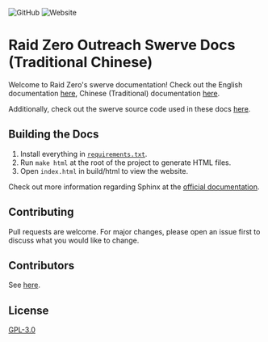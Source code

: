 ![GitHub](https://img.shields.io/github/license/TASRobotics/RaidZero-Outreach-Swerve-Docs-zh_TW?logo=Github)
![Website](https://img.shields.io/website?down_color=red&down_message=offline&label=docs&logo=readthedocs&up_color=green&up_message=online&url=https%3A%2F%2Fraidzero-swerve-docs.readthedocs.io%2Fzh_TW%2Flatest%2F)

# Raid Zero Outreach Swerve Docs (Traditional Chinese)

Welcome to Raid Zero's swerve documentation! Check out the English documentation [here](https://raidzero-swerve-docs.readthedocs.io/en/latest/), Chinese (Traditional) documentation [here](https://raidzero-swerve-docs.readthedocs.io/zh_TW/latest/). 

Additionally, check out the swerve source code used in these docs [here](https://github.com/TASRobotics/RaidZero-Swerve-Template).

## Building the Docs

1. Install everything in [``requirements.txt``](requirements.txt).
2. Run ``make html`` at the root of the project to generate HTML files. 
3. Open ``index.html`` in build/html to view the website. 

Check out more information regarding Sphinx at the [official documentation](https://www.sphinx-doc.org/en/master/). 

## Contributing

Pull requests are welcome. For major changes, please open an issue first to discuss what you would like to change. 

## Contributors 

See [here](https://github.com/TASRobotics/RaidZero-Outreach-Swerve-Docs#contributors).

## License

[GPL-3.0](https://choosealicense.com/licenses/gpl-3.0/)
